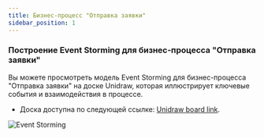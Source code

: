 ```yaml
---
title: Бизнес-процесс "Отправка заявки"
sidebar_position: 1
---
```


### **Построение Event Storming для бизнес-процесса "Отправка заявки"**

Вы можете просмотреть модель Event Storming для бизнес-процесса "Отправка заявки" на доске Unidraw, которая иллюстрирует ключевые события и взаимодействия в процессе.

- Доска доступна по следующей ссылке: [Unidraw board link](https://unidraw.io/app/board/90d2efdb75658a3bc51a?allow_guest=true).

![Event Storming](https://cdn.buildin.ai/s3/e1810fb2-285f-4d56-969b-32e4efde710d/image.png?time=1733306400&token=8a5ee098106ecee56ac1e70e5e2da98a&role=sharePaid)
